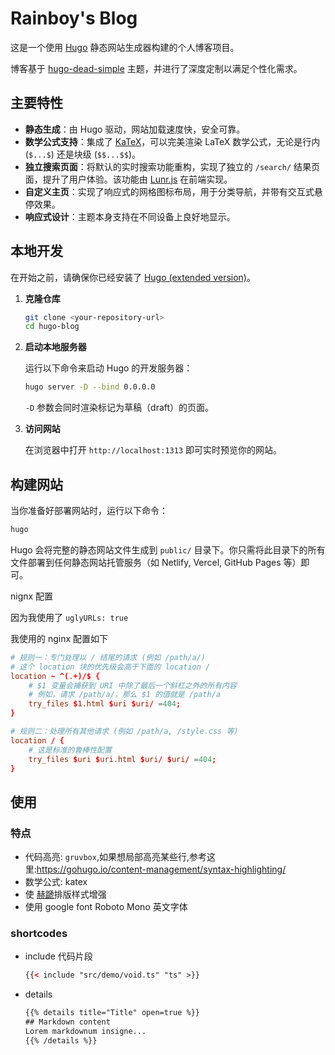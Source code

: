 # Rainboy's Blog

这是一个使用 [Hugo](https://gohugo.io/) 静态网站生成器构建的个人博客项目。

博客基于 [hugo-dead-simple](https://github.com/barklan/hugo-dead-simple) 主题，并进行了深度定制以满足个性化需求。

## 主要特性

- **静态生成**：由 Hugo 驱动，网站加载速度快，安全可靠。
- **数学公式支持**：集成了 [KaTeX](https://katex.org/)，可以完美渲染 LaTeX 数学公式，无论是行内 (`$...$`) 还是块级 (`$$...$$`)。
- **独立搜索页面**：将默认的实时搜索功能重构，实现了独立的 `/search/` 结果页面，提升了用户体验。该功能由 [Lunr.js](https://lunrjs.com/) 在前端实现。
- **自定义主页**：实现了响应式的网格图标布局，用于分类导航，并带有交互式悬停效果。
- **响应式设计**：主题本身支持在不同设备上良好地显示。

## 本地开发

在开始之前，请确保你已经安装了 [Hugo (extended version)](https://gohugo.io/installation/)。

1.  **克隆仓库**

    ```bash
    git clone <your-repository-url>
    cd hugo-blog
    ```

2.  **启动本地服务器**

    运行以下命令来启动 Hugo 的开发服务器：

    ```bash
    hugo server -D --bind 0.0.0.0
    ```

    `-D` 参数会同时渲染标记为草稿（draft）的页面。

3.  **访问网站**

    在浏览器中打开 `http://localhost:1313` 即可实时预览你的网站。

## 构建网站

当你准备好部署网站时，运行以下命令：

```bash
hugo
```

Hugo 会将完整的静态网站文件生成到 `public/` 目录下。你只需将此目录下的所有文件部署到任何静态网站托管服务（如 Netlify, Vercel, GitHub Pages 等）即可。

nignx 配置

因为我使用了 `uglyURLs: true`

我使用的 nginx 配置如下

```conf
# 规则一：专门处理以 / 结尾的请求 (例如 /path/a/)
# 这个 location 块的优先级会高于下面的 location /
location ~ ^(.+)/$ {
    # $1 变量会捕获到 URI 中除了最后一个斜杠之外的所有内容
    # 例如，请求 /path/a/，那么 $1 的值就是 /path/a
    try_files $1.html $uri $uri/ =404;
}

# 规则二：处理所有其他请求 (例如 /path/a, /style.css 等)
location / {
    # 这是标准的鲁棒性配置
    try_files $uri $uri.html $uri/ $uri/ =404;
}
```

## 使用

### 特点

- 代码高亮: `gruvbox`,如果想局部高亮某些行,参考这里:https://gohugo.io/content-management/syntax-highlighting/
- 数学公式: katex
- 使 [赫蹏](https://github.com/sivan/heti)排版样式增强
- 使用 google font Roboto Mono 英文字体


### shortcodes

- include 代码片段
    ```html
    {{< include "src/demo/void.ts" "ts" >}}
    ```
- details
    ```html
    {{% details title="Title" open=true %}}
    ## Markdown content
    Lorem markdownum insigne...
    {{% /details %}}
    ```